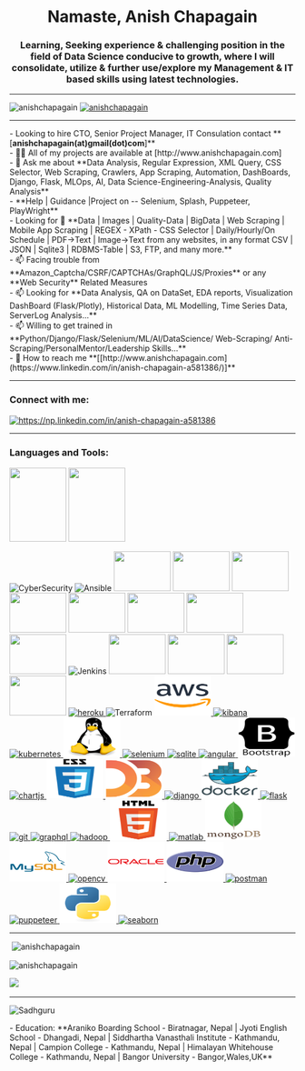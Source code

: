 <h1 align="center">Namaste, Anish Chapagain</h1>
<h3 align="center">Learning, Seeking experience & challenging position in the field of Data Science conducive to growth, where I will consolidate, utilize & further use/explore my Management & IT based skills using latest technologies.</h3>
<hr/>
<p><img src="https://komarev.com/ghpvc/?username=anishchapagain&label=PROFILE%20VIEWS&color=0e75b6" alt="anishchapagain"/> <a href="https://github.com/ryo-ma/github-profile-trophy"><img src="https://github-profile-trophy.vercel.app/?username=anishchapagain" alt="anishchapagain" /></a></p>
<hr/>
- Looking to hire CTO, Senior Project Manager, IT Consulation contact **[<b>anishchapagain(at)gmail(dot)com</b>]**<br/>
- 👨‍💻 All of my projects are available at [http://www.anishchapagain.com]<br/>
- 💬 Ask me about **Data Analysis, Regular Expression, XML Query, CSS Selector, Web Scraping, Crawlers, App Scraping, Automation, DashBoards, Django, Flask, MLOps, AI, Data Science-Engineering-Analysis, Quality Analysis**<br/>
- **Help | Guidance |Project on -- Selenium, Splash, Puppeteer, PlayWright**<br/>
- Looking for 💬 **Data | Images | Quality-Data | BigData | Web Scraping | Mobile App Scraping | REGEX - XPath - CSS Selector | Daily/Hourly/On Schedule | PDF->Text | Image->Text from any websites, in any format CSV | JSON | Sqlite3 | RDBMS-Table | S3, FTP, and many more.**<br/>
- 📫 Facing trouble from **Amazon_Captcha/CSRF/CAPTCHAs/GraphQL/JS/Proxies** or any **Web Security** Related Measures<br/>
- 📫 Looking for **Data Analysis, QA on DataSet, EDA reports, Visualization DashBoard (Flask/Plotly), Historical Data, ML Modelling, Time Series Data, ServerLog Analysis...**<br/>
- 📫 Willing to get trained in **Python/Django/Flask/Selenium/ML/AI/DataScience/ Web-Scraping/ Anti-Scraping/PersonalMentor/Leadership Skills...**<br/>
- 💬 How to reach me **[[http://www.anishchapagain.com](https://www.linkedin.com/in/anish-chapagain-a581386/)]**
<hr/>
<h3 align="left">Connect with me:</h3>
<p align="left">
<a href="https://np.linkedin.com/in/anish-chapagain-a581386" target="blank"><img align="center" src="https://raw.githubusercontent.com/rahuldkjain/github-profile-readme-generator/master/src/images/icons/Social/linked-in-alt.svg" alt="https://np.linkedin.com/in/anish-chapagain-a581386" height="40" width="50" /></a>
</p>
<hr/> 
<h3 align="left">Languages and Tools:</h3>
<p align="left">
<a href="https://www.amazon.com/Hands-Web-Scraping-Python-operations/dp/1789533392"><img src="http://www.anishchapagain.com/first.jpg" height="130" width="100"/></a>
<a href="https://www.amazon.com/Hands-Web-Scraping-Python-operations/dp/1789533392"><img src="http://www.anishchapagain.com/second.jpg" height="130" width="100"/></a>
</p>
<p align="left">
<img src="https://www.lazorpoint.com/hubfs/graphics/2019/New%20New%20Icons/Protect%20Your%20Business%20from%20Cyber%20Threats.png" height="70" width="100" alt="CyberSecurity"/>
<img src="https://encrypted-tbn0.gstatic.com/images?q=tbn:ANd9GcQ4FnESRwox2kMk5w31HJwvcn_ouerefsn-Ww&usqp=CAU" height="70" width="100" alt="Ansible"/>
<a href="https://spark.apache.org/"><img src="https://spark.apache.org/docs/latest/img/spark-logo-hd.png" height="70" width="100"/></a>
<a href="https://scikit-learn.org/"><img src="https://spark.apache.org/images/scikit-learn.png" height="70" width="100"></a>
<a href="https://pandas.pydata.org/"><img src="https://spark.apache.org/images/pandas.png" height="70" width="100"></a>
<a href="https://www.tensorflow.org/"><img src="https://spark.apache.org/images/tf_logo_social.png" height="70" width="100"></a>
<a href="https://pytorch.org/"><img src="https://spark.apache.org/images/pytorch.png" height="70" width="100"></a>
<a href="https://mlflow.org/"><img src="https://spark.apache.org/images/mlflow-logo.png" height="70" width="100"></a>
<a href="https://superset.apache.org/"><img src="https://spark.apache.org/images/superset.png" height="70" width="100"></a>
<a href="https://www.tableau.com/node/62770"><img src="https://spark.apache.org/images/tableau-logo-tableau-software.png" height="70" width="100"></a>
<img src="https://logowik.com/content/uploads/images/jenkins8460.jpg" height="70" width="100" alt="Jenkins">
<a href="https://powerbi.microsoft.com/en-us/"><img src="https://spark.apache.org/images/PowerBI-Logo-Square-Insight-Platforms.png" height="70" width="100"></a>
<a href="https://www.elastic.co/"><img src="https://spark.apache.org/images/Elasticsearch.png" height="70" width="100"></a>
<a href="https://cassandra.apache.org/_/index.html"><img src="https://spark.apache.org/images/1280px-Cassandra_logo.png" height="70" width="100"></a>
<a href="https://airflow.apache.org/"><img src="https://spark.apache.org/images/AirflowLogo.png" height="70" width="100"></a>
<a href="https://heroku.com" target="_blank"> <img src="https://www.vectorlogo.zone/logos/heroku/heroku-icon.svg" alt="heroku" height="70" width="100"/> </a>
<img src="https://images.squarespace-cdn.com/content/v1/5df3d8c5d2be5962e4f87890/1654520880675-FN8VWWY75W05JYW6VWAW/terraform.png?format=300w" alt="Terraform" height="70" width="100"/>
<a href="https://aws.amazon.com" target="_blank"> <img src="https://raw.githubusercontent.com/devicons/devicon/master/icons/amazonwebservices/amazonwebservices-original-wordmark.svg" alt="aws" height="70" width="100"/> </a>
 <a href="https://www.elastic.co/kibana" target="_blank" rel="noreferrer"> <img src="https://www.vectorlogo.zone/logos/elasticco_kibana/elasticco_kibana-icon.svg" alt="kibana" height="70" width="100"/> </a> <a href="https://kubernetes.io" target="_blank" rel="noreferrer"> <img src="https://www.vectorlogo.zone/logos/kubernetes/kubernetes-icon.svg" alt="kubernetes" height="70" width="100"/> </a> <a href="https://www.linux.org/" target="_blank" rel="noreferrer"> <img src="https://raw.githubusercontent.com/devicons/devicon/master/icons/linux/linux-original.svg" alt="linux" height="70" width="100"/> </a>
 <a href="https://www.selenium.dev" target="_blank" rel="noreferrer"> <img src="https://raw.githubusercontent.com/detain/svg-logos/780f25886640cef088af994181646db2f6b1a3f8/svg/selenium-logo.svg" alt="selenium" height="70" width="166"/> </a> <a href="https://www.sqlite.org/" target="_blank" rel="noreferrer"> <img src="https://www.vectorlogo.zone/logos/sqlite/sqlite-icon.svg" alt="sqlite" height="70" width="100"/> </a> 
<a href="https://angular.io" target="_blank" rel="noreferrer"> <img src="https://angular.io/assets/images/logos/angular/angular.svg" alt="angular" height="70" width="100"/> </a> <a href="https://getbootstrap.com" target="_blank" rel="noreferrer"> <img src="https://raw.githubusercontent.com/devicons/devicon/master/icons/bootstrap/bootstrap-plain-wordmark.svg" alt="bootstrap" height="70" width="100"/> </a>  <a href="https://www.chartjs.org" target="_blank" rel="noreferrer"> <img src="https://www.chartjs.org/media/logo-title.svg" alt="chartjs" height="70" width="100"/> </a> <a href="https://www.w3schools.com/css/" target="_blank" rel="noreferrer"> <img src="https://raw.githubusercontent.com/devicons/devicon/master/icons/css3/css3-original-wordmark.svg" alt="css3" height="70" width="100"/> </a> <a href="https://d3js.org/" target="_blank" rel="noreferrer"> <img src="https://raw.githubusercontent.com/devicons/devicon/master/icons/d3js/d3js-original.svg" alt="d3js" height="70" width="100"/> </a> <a href="https://www.djangoproject.com/" target="_blank" rel="noreferrer"> <img src="https://cdn.worldvectorlogo.com/logos/django.svg" alt="django" height="70" width="100"/> </a> <a href="https://www.docker.com/" target="_blank" rel="noreferrer"> <img src="https://raw.githubusercontent.com/devicons/devicon/master/icons/docker/docker-original-wordmark.svg" alt="docker" height="70" width="100"/> </a> <a href="https://flask.palletsprojects.com/" target="_blank" rel="noreferrer"> <img src="https://www.vectorlogo.zone/logos/pocoo_flask/pocoo_flask-icon.svg" alt="flask" height="70" width="100"/> </a></a> <a href="https://git-scm.com/" target="_blank" rel="noreferrer"> <img src="https://www.vectorlogo.zone/logos/git-scm/git-scm-icon.svg" alt="git" height="70" width="100"/> </a> <a href="https://graphql.org" target="_blank" rel="noreferrer"> <img src="https://www.vectorlogo.zone/logos/graphql/graphql-icon.svg" alt="graphql" height="70" width="100"/> </a> <a href="https://hadoop.apache.org/" target="_blank" rel="noreferrer"> <img src="https://www.vectorlogo.zone/logos/apache_hadoop/apache_hadoop-icon.svg" alt="hadoop" height="70" width="166"/> </a> <a href="https://www.w3.org/html/" target="_blank" rel="noreferrer"> <img src="https://raw.githubusercontent.com/devicons/devicon/master/icons/html5/html5-original-wordmark.svg" alt="html5" height="70" width="100"/> </a> <a href="https://www.mathworks.com/" target="_blank" rel="noreferrer"> <img src="https://upload.wikimedia.org/wikipedia/commons/2/21/Matlab_Logo.png" alt="matlab" height="70" width="100"/> </a> <a href="https://www.mongodb.com/" target="_blank" rel="noreferrer"> <img src="https://raw.githubusercontent.com/devicons/devicon/master/icons/mongodb/mongodb-original-wordmark.svg" alt="mongodb" height="70" width="100"/> </a> <a href="https://www.mysql.com/" target="_blank" rel="noreferrer"> <img src="https://raw.githubusercontent.com/devicons/devicon/master/icons/mysql/mysql-original-wordmark.svg" alt="mysql" height="70" width="100"/> </a> <a href="https://opencv.org/" target="_blank" rel="noreferrer"> <img src="https://www.vectorlogo.zone/logos/opencv/opencv-icon.svg" alt="opencv" height="70" width="100"/> </a> <a href="https://www.oracle.com/" target="_blank" rel="noreferrer"> <img src="https://raw.githubusercontent.com/devicons/devicon/master/icons/oracle/oracle-original.svg" alt="oracle" height="70" width="100"/> </a> <a href="https://www.php.net" target="_blank" rel="noreferrer"> <img src="https://raw.githubusercontent.com/devicons/devicon/master/icons/php/php-original.svg" alt="php" height="70" width="100"/> </a> <a href="https://postman.com" target="_blank" rel="noreferrer"> <img src="https://www.vectorlogo.zone/logos/getpostman/getpostman-icon.svg" alt="postman" height="70" width="100"/> </a> <a href="https://github.com/puppeteer/puppeteer" target="_blank" rel="noreferrer"> <img src="https://www.vectorlogo.zone/logos/pptrdev/pptrdev-official.svg" alt="puppeteer" height="70" width="100"/> </a> <a href="https://www.python.org" target="_blank" rel="noreferrer"> <img src="https://raw.githubusercontent.com/devicons/devicon/master/icons/python/python-original.svg" alt="python" height="70" width="100"/> </a> <a href="https://seaborn.pydata.org/" target="_blank" rel="noreferrer"> <img src="https://seaborn.pydata.org/_images/logo-mark-lightbg.svg" alt="seaborn" height="70" width="100"/> </a>  </p>
<hr/>
<p>&nbsp;<img align="center" src="https://github-readme-stats.vercel.app/api?username=anishchapagain&show_icons=true&locale=en" alt="anishchapagain" /></p>
<p><img align="center" src="https://github-readme-streak-stats.herokuapp.com/?user=anishchapagain&" alt="anishchapagain" /></p>
<p><img src="https://github-readme-stats.vercel.app/api/top-langs/?username=anishchapagain&theme=dark&hide_border=false&include_all_commits=false&count_private=false&layout=compact" /></p>
<hr/>
<p align="left">
 <img src="https://play-lh.googleusercontent.com/mUlaWjQsKr6guWoqSbax57X6gRq9qxWFfA0W_Sury0aV4fqF23mc1Lzkbt2Hrnpj2A" width="140" height="160" alt="Sadhguru"/>
</p>
<p align="left">
- Education: **Araniko Boarding School - Biratnagar, Nepal | Jyoti English School - Dhangadi, Nepal | Siddhartha Vanasthali Institute - Kathmandu, Nepal | Campion College - Kathmandu, Nepal | Himalayan Whitehouse College - Kathmandu, Nepal | Bangor University - Bangor,Wales,UK**
</p>

